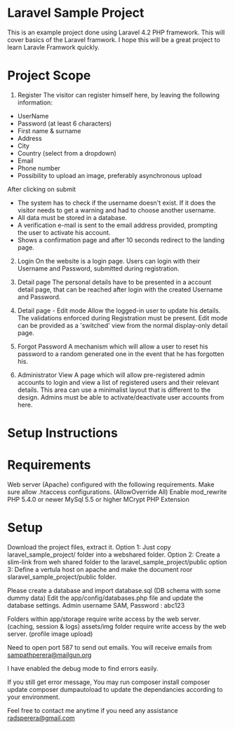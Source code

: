 Laravel Sample Project
======================

This is an example project done using Laravel 4.2 PHP framework. This will cover basics of the Laravel framwork. I hope this will be a great project to learn Laravle Framwork quickly. 

Project Scope
=============

1) Register
The visitor can register himself here, by leaving the following information:
- UserName
- Password (at least 6 characters)
- First name & surname
- Address
- City
- Country (select from a dropdown)
- Email 
- Phone number 
- Possibility to upload an image, preferably asynchronous upload

After clicking on submit
- The system has to check if the username doesn't exist. If it does the visitor needs to get a warning and had to choose another username.
- All data must be stored in a database.
- A verification e-mail is sent to the email address provided, prompting the user to activate his account.
- Shows a confirmation page and after 10 seconds redirect to the landing page.

2) Login
On the website is a login page. Users can login with their Username and Password, submitted during registration.

3) Detail page
The personal details have to be presented in a account detail page, that can be reached after login with the created Username and Password.

4) Detail page - Edit mode
Allow the logged-in user to update his details. The validations enforced during Registration must be present. Edit mode can be provided as a 'switched' view from the normal display-only detail page.

5) Forgot Password
A mechanism which will allow a user to reset his password to a random generated one in the event that he has forgotten his.

6) Administrator View
A page which will allow pre-registered admin accounts to login and view a list of registered users and their relevant details. This area can use a minimalist layout that is different to the design. Admins must be able to activate/deactivate user accounts from here.

Setup Instructions
==================

# Requirements
 Web server (Apache) configured with the following requirements.
 Make sure allow .htaccess configurations. (AllowOverride All)
 Enable mod_rewrite 
 PHP 5.4.0 or newer
 MySql 5.5 or higher
 MCrypt PHP Extension

# Setup
 Download the project files, extract it.
  Option 1: Just copy laravel_sample_project/ folder into a webshared folder.
  Option 2: Create a slim-link from weh shared folder to the laravel_sample_project/public 
  option 3: Define a vertula host on apache and make the document roor slaravel_sample_project/public folder.

Please create a database and import database.sql (DB schema with some dummy data)
Edit the app/config/databases.php file and update the database settings.
Admin username SAM, Password : abc123

Folders within app/storage require write access by the web server. (caching, session & logs)
assets/img folder require write access by the web server. (profile image upload)

Need to open port 587 to send out emails.
You will receive emails from sampathperera@mailgun.org

I have enabled the debug mode to find errors easily. 

If you still get error message, You may run 
	composer install
	composer update
	composer  dumpautoload
to update the dependancies according to your environment.

Feel free to contact me anytime if you need any assistance
radsperera@gmail.com
  
